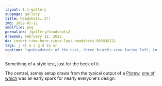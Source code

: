 ```yaml
---
layout: 1.1-gallery
subpage: gallery
title: headshots… 2!!
img: 2022-02-12
smolfile: png
permalink: /gallery/headshots2
drawnon: February 12, 2022
da: insert-time-here-since-last-headshots-906838221
tags: j kl a c g d sq wr
caption: "<p>Headshots of the cast, three-fourths-view facing left, in their token colors on simple backgrounds.</p>"
---
```

Something of a style test, just for the heck of it.

The central, samey setup draws from the typical output of a <a href="https://picrew.me/" class="ext">Picrew</a>, <a href="https://picrew.me/image_maker/457566" class="ext">one of which</a> was an early spark for nearly everyone's design.